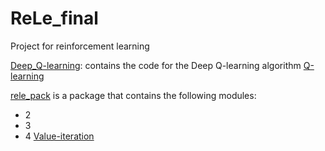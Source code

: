 # ReLe_final
 Project for reinforcement learning

[Deep_Q-learning](Deep_Q-learning): contains the code for the Deep Q-learning algorithm
[Q-learning](Q-learning)

[rele_pack](rele_pack) is a package that contains the following modules:
- 2
- 3
- 4
[Value-iteration](Value-iteration)

